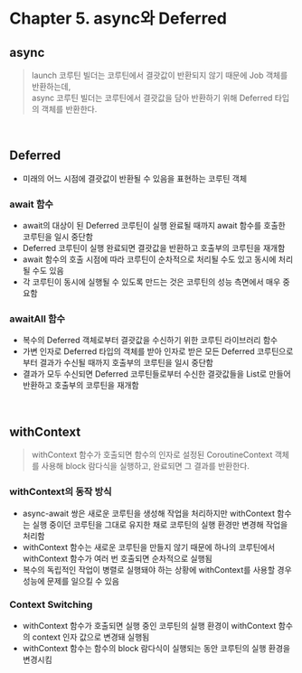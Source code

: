 # Chapter 5. async와 Deferred

## async

> launch 코루틴 빌더는 코루틴에서 결괏값이 반환되지 않기 때문에 Job 객체를 반환하는데,  
>  async 코루틴 빌더는 코루틴에서 결괏값을 담아 반환하기 위해 Deferred<T> 타입의 객체를 반환한다.

<br>

## Deferred

- 미래의 어느 시점에 결괏값이 반환될 수 있음을 표현하는 코루틴 객체

### await 함수

- await의 대상이 된 Deferred 코루틴이 실행 완료될 때까지 await 함수를 호출한 코루틴을 일시 중단함
- Deferred 코루틴이 실행 완료되면 결괏값을 반환하고 호출부의 코루틴을 재개함
- await 함수의 호출 시점에 따라 코루틴이 순차적으로 처리될 수도 있고 동시에 처리될 수도 있음
- 각 코루틴이 동시에 실행될 수 있도록 만드는 것은 코루틴의 성능 측면에서 매우 중요함

### awaitAll 함수

- 복수의 Deferred 객체로부터 결괏값을 수신하기 위한 코루틴 라이브러리 함수
- 가변 인자로 Deferred 타입의 객체를 받아 인자로 받은 모든 Deferred 코루틴으로부터 결과가 수신될 때까지 호출부의 코루틴을 일시 중단함
- 결과가 모두 수신되면 Deferred 코루틴들로부터 수신한 결괏값들을 List로 만들어 반환하고 호출부의 코루틴을 재개함

<br>

## withContext

> withContext 함수가 호출되면 함수의 인자로 설정된 CoroutineContext 객체를 사용해 block 람다식을 실행하고, 완료되면 그 결과를 반환한다.

### withContext의 동작 방식

- async-await 쌍은 새로운 코루틴을 생성해 작업을 처리하지만 withContext 함수는 실행 중이던 코루틴을 그대로 유지한 채로 코루틴의 실행 환경만 변경해 작업을 처리함
- withContext 함수는 새로운 코루틴을 만들지 않기 때문에 하나의 코루틴에서 withContext 함수가 여러 번 호출되면 순차적으로 실행됨
- 복수의 독립적인 작업이 병렬로 실행돼야 하는 상황에 withContext를 사용할 경우 성능에 문제를 일으킬 수 있음

### Context Switching

- withContext 함수가 호출되면 실행 중인 코루틴의 실행 환경이 withContext 함수의 context 인자 값으로 변경돼 실행됨
- withContext 함수는 함수의 block 람다식이 실행되는 동안 코루틴의 실행 환경을 변경시킴
